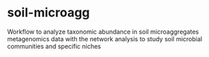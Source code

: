 # soil-microagg
Workflow to analyze taxonomic abundance in soil microaggregates metagenomics data with the network analysis to study soil microbial communities and specific niches
